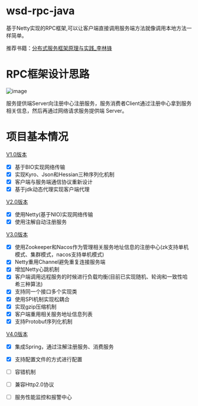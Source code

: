 # wsd-rpc-java
基于Netty实现的RPC框架,可以让客户端直接调用服务端方法就像调用本地方法一样简单。

推荐书籍：[分布式服务框架原理与实践_李林锋](https://github.com/oahunc/wsd-rpc-java/blob/master/%E5%88%86%E5%B8%83%E5%BC%8F%E6%9C%8D%E5%8A%A1%E6%A1%86%E6%9E%B6%E5%8E%9F%E7%90%86%E4%B8%8E%E5%AE%9E%E8%B7%B5_%E6%9D%8E%E6%9E%97%E9%94%8B%E8%91%97.pdf)

# RPC框架设计思路
![image](https://github.com/oahunc/wsd-rpc-java/blob/master/images/rpc%E6%9E%B6%E6%9E%84.jpg)

服务提供端Server向注册中心注册服务，服务消费者Client通过注册中心拿到服务相关信息，然后再通过网络请求服务提供端 Server。

# 项目基本情况
[V1.0版本](https://github.com/oahunc/wsd-rpc-java/tree/v1.0)  
- [x] 基于BIO实现网络传输
- [x] 实现Kyro、Json和Hessian三种序列化机制
- [x] 客户端与服务端通信协议重新设计
- [x] 基于jdk动态代理实现客户端代理 

[V2.0版本](https://github.com/oahunc/wsd-rpc-java/tree/v2.0)  
- [x] 使用Netty(基于NIO)实现网络传输
- [x] 使用注解自动注册服务

[V3.0版本](https://github.com/oahunc/wsd-rpc-java/tree/v3.0)  
- [x] 使用Zookeeper和Nacos作为管理相关服务地址信息的注册中心(zk支持单机模式、集群模式，nacos支持单机模式)
- [x] Netty重用Channel避免重复连接服务端
- [x] 增加Netty心跳机制
- [x] 客户端调用远程服务的时候进行负载均衡(目前已实现随机、轮询和一致性哈希三种算法)
- [x] 支持同一个接口多个实现类
- [x] 使用SPI机制实现松耦合
- [x] 实现gzip压缩机制
- [x] 客户端重用相关服务地址信息列表
- [x] 支持Protobuf序列化机制 

[V4.0版本](https://github.com/oahunc/wsd-rpc-java)
- [x] 集成Spring，通过注解注册服务、消费服务
- [x] 支持配置文件的方式进行配置
- [ ] 容错机制
- [ ] 兼容Http2.0协议
- [ ] 服务性能监控和报警中心  

